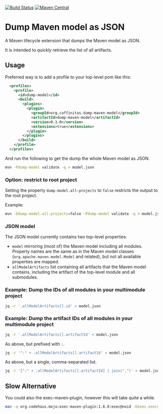 [![Build Status](https://github.com/snazy/dump-maven-model/actions/workflows/ci.yml/badge.svg)](https://github.com/snazy/dump-maven-model/actions/workflows/ci.yml)
[![Maven Central](https://img.shields.io/maven-central/v/org.caffinitas.dump-maven-model/dump-maven-model)](https://search.maven.org/artifact/org.caffinitas/dump-maven-model/dump-maven-model-parent)

# Dump Maven model as JSON

A Maven lifecycle extension that dumps the Maven model as JSON.

It is intended to _quickly_ retrieve the list of all artifacts. 

## Usage

Preferred way is to add a profile to your top-level pom like this:

```xml
  <profiles>
    <profile>
      <id>dump-model</id>
      <build>
        <plugins>
          <plugin>
            <groupId>org.caffinitas.dump-maven-model</groupId>
            <artifactId>dump-maven-model</artifactId>
            <version>0.1.0</version>
            <extensions>true</extensions>
          </plugin>
        </plugins>
      </build>
    </profile>
  </profiles>
```

And run the following to get the dump the whole Maven model as JSON.
```bash
mvn -Pdump-model validate -q > model.json
```

### Option: restrict to root project

Setting the property `dump-model.all-projects` to `false` restricts the output to the root project.

Example:
```bash
mvn -Ddump-model.all-projects=false -Pdump-model validate -q > model.json
```

### JSON model

The JSON model currently contains two top-level properties:
* `model` mirroring (most of) the Maven model including all modules. Property names are the same
  as in the Maven model classes (`org.apache.maven.model.Model` and related), but not all available
  properties are mapped.
* `allModelArtifacts` list containing all artifacts that the Maven model contains, including the
  artifact of the top-level module and all submodules.

### Example: Dump the IDs of all modules in your multimodule project

```bash
jq -r '.allModelArtifacts[].id' < model.json
```

### Example: Dump the artifact IDs of all modules in your multimodule project

```bash
jq -r '.allModelArtifacts[].artifactId' < model.json
```

As above, but prefixed with `:`.

```bash
jq -r '":" + .allModelArtifacts[].artifactId' < model.json
```

As above, but a single, comma-separated list.

```bash
jq -r '[":" + .allModelArtifacts[].artifactId] | join(",")' < model.json
```

## Slow Alternative

You could also the exec-maven-plugin, however this will take quite a while. 

```bash
man -q org.codehaus.mojo:exec-maven-plugin:1.6.0:exec@noid -Dexec.executable=echo -Dexec.args='${project.groupId}:${project.artifactId}:${project.version}:${project.packaging}'
```
